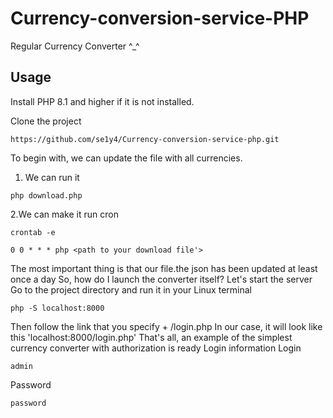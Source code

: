 # Currency-conversion-service-PHP
Regular Currency Converter ^_^
## Usage
Install PHP 8.1 and higher if it is not installed.

Clone the project <br>
```
https://github.com/se1y4/Currency-conversion-service-php.git
```
To begin with, we can update the file with all currencies.
1. We can run it <br>
```
php download.php
```
2.We can make it run cron
```
crontab -e
```
```
0 0 * * * php <path to your download file'>
```
The most important thing is that our file.the json has been updated at least once a day
So, how do I launch the converter itself?
Let's start the server
Go to the project directory and run it in your Linux terminal
```
php -S localhost:8000
```
Then follow the link that you specify + /login.php
In our case, it will look like this 'localhost:8000/login.php'
That's all, an example of the simplest currency converter with authorization is ready
Login information
Login
```
admin
```
Password
```
password
```
